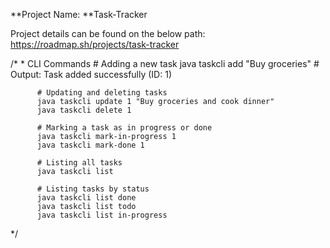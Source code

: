 **Project Name: **Task-Tracker

Project details can be found on the below path:
https://roadmap.sh/projects/task-tracker


/*
         * CLI Commands
          # Adding a new task
          java taskcli add "Buy groceries"
          # Output: Task added successfully (ID: 1)
          
          # Updating and deleting tasks
          java taskcli update 1 "Buy groceries and cook dinner"
          java taskcli delete 1
          
          # Marking a task as in progress or done
          java taskcli mark-in-progress 1
          java taskcli mark-done 1
          
          # Listing all tasks
          java taskcli list
          
          # Listing tasks by status
          java taskcli list done
          java taskcli list todo
          java taskcli list in-progress
          
*/

